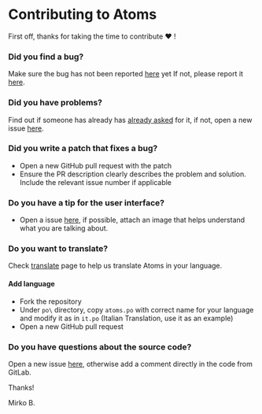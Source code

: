 # Contributing to Atoms
First off, thanks for taking the time to contribute :heart: !

### Did you find a bug?
Make sure the bug has not been reported [here](https://github.com/atomsdevs/Atoms/issues) yet
If not, please report it [here](https://github.com/atomsdevs/Atoms/issues/new/choose).

### Did you have problems?
Find out if someone has already has [already asked](https://github.com/atomsdevs/Atoms/issues) for it, if not, open a new issue [here](https://github.com/atomsdevs/Atoms/issues/new/choose).

### Did you write a patch that fixes a bug?
- Open a new GitHub pull request with the patch
- Ensure the PR description clearly describes the problem and solution. Include the relevant issue number if applicable

### Do you have a tip for the user interface?
- Open a issue [here](https://github.com/atomsdevs/Atoms/issues/new?assignees=mirkobrombin%2C+francescomasala&labels=&template=feature_request.md&title=%5BRequest%5D+), if possible,  attach an image that helps understand what you are talking about.

### Do you want to translate?
Check [translate](https://github.com/atomsdevs/Atoms/tree/master/po) page to help us translate Atoms in your language.

#### Add language
- Fork the repository
- Under `po\` directory, copy `atoms.po` with correct name for your language and modify it as in `it.po` (Italian Translation, use it as an example)
- Open a new GitHub pull request

### Do you have questions about the source code?
Open a new issue [here](https://github.com/atomsdevs/Atoms/issues/new), otherwise add a comment directly in the code from GitLab.

Thanks! 

Mirko B.

